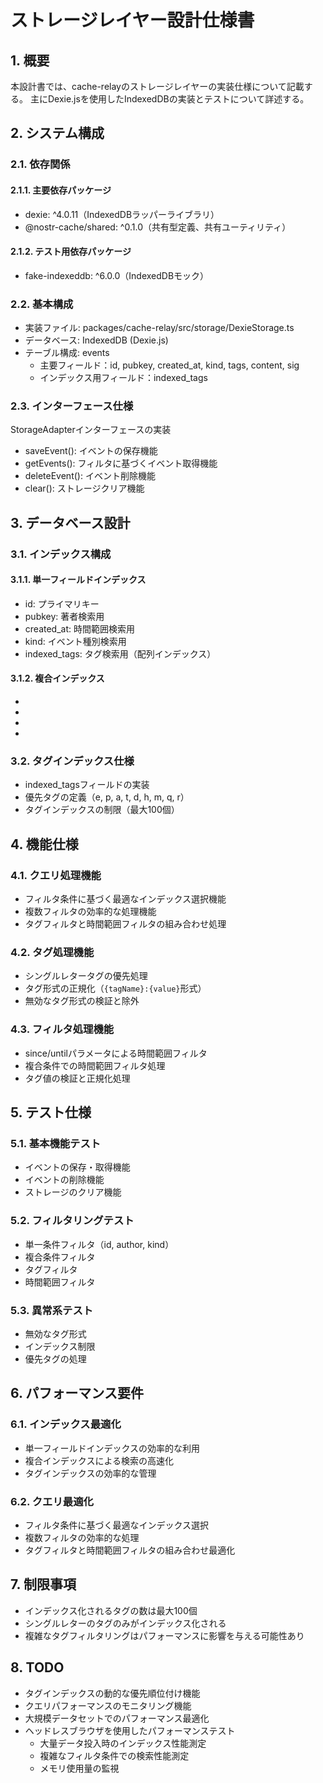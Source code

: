 # ストレージレイヤー設計仕様書

## 1. 概要
本設計書では、cache-relayのストレージレイヤーの実装仕様について記載する。
主にDexie.jsを使用したIndexedDBの実装とテストについて詳述する。

## 2. システム構成

### 2.1. 依存関係
#### 2.1.1. 主要依存パッケージ
- dexie: ^4.0.11（IndexedDBラッパーライブラリ）
- @nostr-cache/shared: ^0.1.0（共有型定義、共有ユーティリティ）

#### 2.1.2. テスト用依存パッケージ
- fake-indexeddb: ^6.0.0（IndexedDBモック）

### 2.2. 基本構成
- 実装ファイル: packages/cache-relay/src/storage/DexieStorage.ts
- データベース: IndexedDB (Dexie.js)
- テーブル構成: events
  - 主要フィールド：id, pubkey, created_at, kind, tags, content, sig
  - インデックス用フィールド：indexed_tags

### 2.3. インターフェース仕様
StorageAdapterインターフェースの実装
- saveEvent(): イベントの保存機能
- getEvents(): フィルタに基づくイベント取得機能
- deleteEvent(): イベント削除機能
- clear(): ストレージクリア機能

## 3. データベース設計

### 3.1. インデックス構成
#### 3.1.1. 単一フィールドインデックス
- id: プライマリキー
- pubkey: 著者検索用
- created_at: 時間範囲検索用
- kind: イベント種別検索用
- indexed_tags: タグ検索用（配列インデックス）

#### 3.1.2. 複合インデックス
- [pubkey+kind]: 著者とイベント種別の組み合わせ検索用
- [kind+created_at]: イベント種別と時間範囲の検索用
- [pubkey+created_at]: 著者と時間範囲の検索用
- [pubkey+kind+created_at]: 複合条件での検索用

### 3.2. タグインデックス仕様
- indexed_tagsフィールドの実装
- 優先タグの定義（e, p, a, t, d, h, m, q, r）
- タグインデックスの制限（最大100個）

## 4. 機能仕様

### 4.1. クエリ処理機能
- フィルタ条件に基づく最適なインデックス選択機能
- 複数フィルタの効率的な処理機能
- タグフィルタと時間範囲フィルタの組み合わせ処理

### 4.2. タグ処理機能
- シングルレタータグの優先処理
- タグ形式の正規化（`{tagName}:{value}`形式）
- 無効なタグ形式の検証と除外

### 4.3. フィルタ処理機能
- since/untilパラメータによる時間範囲フィルタ
- 複合条件での時間範囲フィルタ処理
- タグ値の検証と正規化処理

## 5. テスト仕様

### 5.1. 基本機能テスト
- イベントの保存・取得機能
- イベントの削除機能
- ストレージのクリア機能

### 5.2. フィルタリングテスト
- 単一条件フィルタ（id, author, kind）
- 複合条件フィルタ
- タグフィルタ
- 時間範囲フィルタ

### 5.3. 異常系テスト
- 無効なタグ形式
- インデックス制限
- 優先タグの処理

## 6. パフォーマンス要件

### 6.1. インデックス最適化
- 単一フィールドインデックスの効率的な利用
- 複合インデックスによる検索の高速化
- タグインデックスの効率的な管理

### 6.2. クエリ最適化
- フィルタ条件に基づく最適なインデックス選択
- 複数フィルタの効率的な処理
- タグフィルタと時間範囲フィルタの組み合わせ最適化

## 7. 制限事項
- インデックス化されるタグの数は最大100個
- シングルレターのタグのみがインデックス化される
- 複雑なタグフィルタリングはパフォーマンスに影響を与える可能性あり

## 8. TODO
- タグインデックスの動的な優先順位付け機能
- クエリパフォーマンスのモニタリング機能
- 大規模データセットでのパフォーマンス最適化
- ヘッドレスブラウザを使用したパフォーマンステスト
  - 大量データ投入時のインデックス性能測定
  - 複雑なフィルタ条件での検索性能測定
  - メモリ使用量の監視
